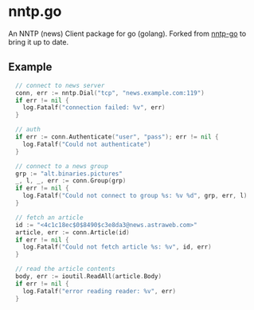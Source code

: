 nntp.go
=======

An NNTP (news) Client package for go (golang). Forked from [nntp-go](http://code.google.com/p/nntp-go/) to bring it up to date.

Example
-------

```go
  // connect to news server
  conn, err := nntp.Dial("tcp", "news.example.com:119")
  if err != nil {
    log.Fatalf("connection failed: %v", err)
  }

  // auth
  if err := conn.Authenticate("user", "pass"); err != nil {
    log.Fatalf("Could not authenticate")
  }

  // connect to a news group
  grp := "alt.binaries.pictures"
  _, l, _, err := conn.Group(grp)
  if err != nil {
    log.Fatalf("Could not connect to group %s: %v %d", grp, err, l)
  }

  // fetch an article
  id := "<4c1c18ec$0$8490$c3e8da3@news.astraweb.com>"
  article, err := conn.Article(id)
  if err != nil {
    log.Fatalf("Could not fetch article %s: %v", id, err)
  }

  // read the article contents
  body, err := ioutil.ReadAll(article.Body)
  if err != nil {
    log.Fatalf("error reading reader: %v", err)
  }
```
